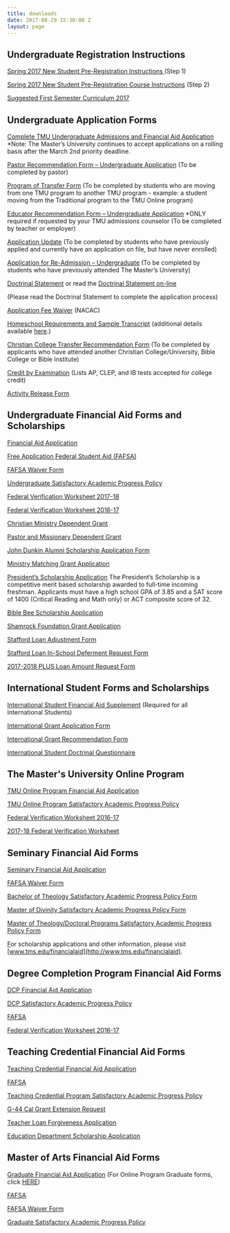 ```yaml
---
title: downloads
date: 2017-08-29 15:30:00 Z
layout: page
---
```


## Undergraduate Registration Instructions

[Spring 2017 New Student Pre-Registration Instructions ](http://www.masters.edu/media/868825/sp-17-new-student-pre-registration.pdf "SP 17 New Student Pre-Registration.pdf")(Step 1)

[Spring 2017 New Student Pre-Registration Course Instructions](http://www.masters.edu/media/868824/sp-17-new-student-course-registration-instructions.pdf "SP 17 New Student Course Registration Instructions.pdf") (Step 2)

[Suggested First Semester Curriculum 2017](http://www.masters.edu/media/867607/suggested-first-semester-curriculum-2016.xlsx "Suggested First Semester Curriculum 2016.xlsx")

## Undergraduate Application Forms

[Complete TMU Undergraduate Admissions and Financial Aid Application](http://www.masters.edu/media/868819/undergrad-app-for-web-form.pdf "Undergrad App for Web Form.pdf")
*Note: The Master’s University continues to accept applications on a rolling basis after the March 2nd priority deadline.

[Pastor Recommendation Form – Undergraduate Application](http://www.masters.edu/media/868817/pastorrecommendation.pdf "PastorRecommendation.pdf")
(To be completed by pastor)

[Program of Transfer Form](http://www.masters.edu/media/868815/program-transfer-form.pdf "Program Transfer Form.pdf") (To be completed by students who are moving from one TMU program to another TMU program - example: a student moving from the Traditional program to the TMU Online program)

[Educator Recommendation Form – Undergraduate Application](http://www.masters.edu/media/868814/educatorrecommendation.pdf "EducatorRecommendation.pdf")
*ONLY required if requested by your TMU admissions counselor (To be completed by teacher or employer)

[Application Update](http://www.masters.edu/media/868816/undergrad-app-update.pdf "Undergrad App Update.pdf")
(To be completed by students who have previously applied and currently have an application on file, but have never enrolled)

[Application for Re-Admission – Undergraduate](http://www.masters.edu/media/868818/re-admit-app.pdf "Re-Admit App.pdf")
(To be completed by students who have previously attended The Master’s University)

[Doctrinal Statement](http://www2.masters.edu/admissions/downloads/TMC%20Doctrinal%20Statement.pdf) or read the [Doctrinal Statement on-line](http://www2.masters.edu/undergrad/doctrine)

(Please read the Doctrinal Statement to complete the application process)

[Application Fee Waiver](http://www.nacacnet.org/studentinfo/feewaiver/Documents/ApplicationFeeWaiver.pdf "NACAC Application Fee Waiver") (NACAC)

[Homeschool Requirements and Sample Transcript](http://www2.masters.edu/admissions/downloads/HomeschoolTranscriptForm.pdf)
(additional details available [here](http://www.masters.edu/undergrad/apply/downloads/# "Homeschool").)

[Christian College Transfer Recommendation Form](http://www.masters.edu/media/816508/cc-transfer-form-form.pdf "Christian College Transfer Form")
(To be completed by applicants who have attended another Christian College/University, Bible College or Bible Institute)

[Credit by Examination](http://www2.masters.edu/admissions/downloads/CreditbyExamination.pdf)
(Lists AP, CLEP, and IB tests accepted for college credit)

[Activity Release Form](http://www.masters.edu/media/869661/activity-release-form-tmu.pdf "ACTIVITY RELEASE FORM (TMU).pdf")

## Undergraduate Financial Aid Forms and Scholarships

[Financial Aid Application](http://www.masters.edu/media/869351/forms-application-faa.pdf "Forms- Application- FAA.pdf")

[Free Application Federal Student Aid (FAFSA)](http://www.fafsa.ed.gov/)

[FAFSA Waiver Form](http://www.masters.edu/media/868509/forms-mi-fafsa-waiver.pdf "Forms- MI- FAFSA Waiver.pdf")

[Undergraduate Satisfactory Academic Progress Policy](http://www.masters.edu/media/868183/undergrad-satisfactory-academic-progress-policy.pdf "Undergrad - Satisfactory Academic Progress Policy.pdf")

[Federal Verification Worksheet 2017-18](http://www.masters.edu/media/868376/forms-mi-fvw-2017-18.pdf "Forms- MI- FVW 2017-18.pdf")

[Federal Verification Worksheet 2016-17](http://www.masters.edu/media/868238/forms-mi-fvw-2016-17.pdf "Forms- MI- FVW 2016-17.pdf")

[Christian Ministry Dependent Grant](http://www.masters.edu/media/868498/forms-application-cmd.pdf "Forms- Application- CMD.pdf")

[Pastor and Missionary Dependent Grant](http://www.masters.edu/media/868500/forms-application-pmd-17-18.pdf "Forms- Application- PMD 17-18.pdf")

[John Dunkin Alumni Scholarship Application Form](http://www.masters.edu/media/868327/dunkin-alumni-scholarship.pdf "Dunkin Alumni Scholarship.pdf")

[Ministry Matching Grant Application](http://www.masters.edu/media/869687/forms-application-mmg.pdf "Forms- Application- MMG.pdf")

[President’s Scholarship Application](http://www.masters.edu/media/869263/17-18-presidents-scholarship-application_fillable.pdf "17-18 President's Scholarship Application_Fillable.pdf")
The President’s Scholarship is a competitive merit based scholarship awarded to full-time incoming freshman. Applicants must have a high school GPA of 3.85 and a SAT score of 1400 (Critical Reading and Math only) or ACT composite score of 32.

[Bible Bee Scholarship Application](http://www.masters.edu/media/868514/forms-application-bible-bee.pdf "Forms- Application- Bible Bee.pdf")

[Shamrock Foundation Grant Application](http://www.masters.edu/media/869290/forms-application-shamrock-2017-18.pdf "Forms- Application- Shamrock 2017-18.pdf")

[Stafford Loan Adjustment Form](http://www.masters.edu/media/868505/forms-application-stafford-loan-adjustment.pdf "Forms- Application- Stafford Loan Adjustment.pdf")

[Stafford Loan In-School Deferment Request Form](http://www.masters.edu/media/601637/Forms-%20LN-%20Stafford%20In-School%20Deferment%20Request%20Form.pdf)

[2017-2018 PLUS Loan Amount Request Form](http://www.masters.edu/media/869877/plus_loan_amount_request_form_fillable.pdf "PLUS_Loan_Amount_Request_Form_Fillable.pdf")

## International Student Forms and Scholarships

[International Student Financial Aid Supplement](http://www.masters.edu/media/868511/forms-int-student-financial-aid-supplemental-form.pdf "Forms- INT- Student Financial Aid Supplemental Form.pdf")
(Required for all International Students)

[International Grant Application Form](http://www.masters.edu/media/869288/isg-app-2.pdf "ISG App 2.pdf")

[International Grant Recommendation Form](http://www.masters.edu/media/868508/forms-int-international-student-grant-recommendation-form.pdf "Forms- INT- International Student Grant Recommendation Form.pdf")

[International Student Doctrinal Questionnaire](http://www.masters.edu/media/868510/forms-int-doctrinal-questionaire.pdf "Forms- INT- Doctrinal Questionaire.pdf")

## The Master's University Online Program

[TMU Online Program Financial Aid Application](http://www.masters.edu/media/868174/online-program-financial-aid-application.pdf "Online Program - Financial Aid Application.pdf")

[TMU Online Program Satisfactory Academic Progress Policy](http://www.masters.edu/media/867132/corrected-online-program-satisfactory-academic-progress-policy.pdf "Online Program Satisfactory Academic Progress Policy.pdf")

[Federal Verification Worksheet 2016-17](http://www.masters.edu/media/868238/forms-mi-fvw-2016-17.pdf "Forms- MI- FVW 2016-17.pdf")

[2017-18 Federal Verification Worksheet](http://www.masters.edu/media/868376/forms-mi-fvw-2017-18.pdf "2017-18 Federal Verification Worksheet")

## Seminary Financial Aid Forms

[Seminary Financial Aid Application](http://www.masters.edu/media/869911/forms-application-seminary-faa-rev-2.pdf "Forms- Application- Seminary FAA rev 2.pdf")

[FAFSA Waiver Form](http://www.masters.edu/media/868185/fafsa-waiver-form-sem.pdf "FAFSA Waiver Form - Sem.pdf")

[Bachelor of Theology Satisfactory Academic Progress Policy Form](http://www.masters.edu/media/868152/bachelor-of-theology-satisf-prog.pdf "Bachelor of Theology Satisf. Prog.pdf")

[Master of Divinity Satisfactory Academic Progress Policy Form](http://www.masters.edu/media/868168/mdiv-satisfactory-academic-progress-policy.pdf "MDIV Satisfactory Academic Progress Policy.pdf")

[Master of Theology/Doctoral Programs Satisfactory Academic Progress Policy Form](http://www.masters.edu/media/868737/forms-mi-sapp-thm-dmin-phd.pdf "Forms- MI- SAPP THM-DMIN-PHD.pdf")

[F](http://www.masters.edu/media/869850/forms-seminary-application-seminary-matching-funds.pdf "Forms- Seminary Application- Seminary Matching Funds.pdf")or scholarship applications and other information, please visit [www.tms.edu/financialaid](http://www.tms.edu/financialaid).

## Degree Completion Program Financial Aid Forms

[DCP Financial Aid Application](http://www.masters.edu/media/868156/degree-completion-program-financial-aid-application.pdf "Degree Completion Program - Financial Aid Application.pdf")

[DCP Satisfactory Academic Progress Policy](http://www.masters.edu/media/868157/degree-completion-program-satisfactory-academic-progress-policy.pdf "Degree Completion Program - Satisfactory Academic Progress Policy.pdf")

[FAFSA](http://www.fafsa.ed.gov/)

[Federal Verification Worksheet 2016-17](http://www.masters.edu/media/868238/forms-mi-fvw-2016-17.pdf "Forms- MI- FVW 2016-17.pdf")

## Teaching Credential Financial Aid Forms

[Teaching Credential Financial Aid Application](http://www.masters.edu/media/868516/forms-application-tcp-faa.pdf "Forms- Application- TCP FAA.pdf")

[FAFSA](http://www.fafsa.ed.gov/)

[Teaching Credential Program Satisfactory Academic Progress Policy](http://www.masters.edu/media/868182/teacher-credential-satisfactory-academic-progress-policy.pdf "Teacher Credential Satisfactory Academic Progress Policy.pdf")

[G-44 Cal Grant Extension Request](http://www.csac.ca.gov/PUBS/FORMS/GRNT_FRM/G-44.PDF)

[Teacher Loan Forgiveness Application](http://ifap.ed.gov/dpcletters/attachments/GEN1419AttachTeacherLoanForgivenessApp.pdf)

[Education Department Scholarship Application](http://www.masters.edu/media/867438/12-education-department-scholarship-application-color.pdf "12. Education Department Scholarship Application (Color).pdf")

## Master of Arts Financial Aid Forms

[Graduate Financial Aid Application](http://www.masters.edu/media/868281/graduate-financial-aid-application.pdf "Grad FAA.pdf") (For Online Program Graduate forms, click [HERE](http://www.masters.edu/onlineforms))

[FAFSA](http://www.fafsa.ed.gov/)

[FAFSA Waiver Form](http://www.masters.edu/media/868163/grad-fafsa-waiver-form.pdf "Grad FAFSA Waiver Form.pdf")

[Graduate Satisfactory Academic Progress Policy](http://www.masters.edu/media/868166/mabc-satisfactory-academic-progress-policy.pdf "MABC Satisfactory Academic Progress Policy.pdf")
